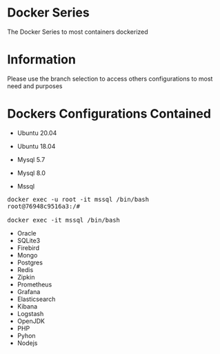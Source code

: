 
# Docker Series

The Docker Series to most containers dockerized

# Information

Please use the branch selection to access others configurations to most need and purposes

# Dockers Configurations Contained

- Ubuntu 20.04
- Ubuntu 18.04
- Mysql 5.7
- Mysql 8.0

- Mssql 
<pre>
docker exec -u root -it mssql /bin/bash
root@76948c9516a3:/#

docker exec -it mssql /bin/bash
</pre>

- Oracle
- SQLite3
- Firebird
- Mongo
- Postgres
- Redis
- Zipkin
- Prometheus
- Grafana
- Elasticsearch
- Kibana
- Logstash
- OpenJDK
- PHP
- Pyhon
- Nodejs
